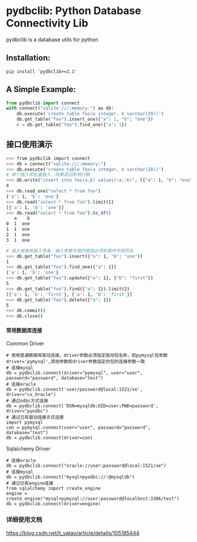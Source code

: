 # pydbclib: Python Database Connectivity Lib

pydbclib is a database utils for python

## Installation:
```shell script
pip install 'pydbclib>=2.1'
```

## A Simple Example:

```python
from pydbclib import connect
with connect("sqlite:///:memory:") as db:
    db.execute('create table foo(a integer, b varchar(20))')
    db.get_table("foo").insert_one({"a": 1, "b": "one"})
    r = db.get_table("foo").find_one({"a": 1})
```

## 接口使用演示

```bash
>>> from pydbclib import connect
>>> db = connect("sqlite:///:memory:")
>>> db.execute('create table foo(a integer, b varchar(20))')
# 单个插入和批量插入，结果返回影响行数
>>> db.write("insert into foo(a,b) values(:a,:b)", [{"a": 1, "b": "one"}]*4)
4
>>> db.read_one("select * from foo")
{'a': 1, 'b': 'one'}
>>> db.read("select * from foo").limit(1)
[{'a': 1, 'b': 'one'}]
>>> db.read("select * from foo").to_df()
   a    b
0  1  one
1  1  one
2  1  one
3  1  one

# 插入单条和插入多条，输入参数字典的键值必须和表中字段同名
>>> db.get_table("foo").insert({"a": 1, "b": "one"})
1
>>> db.get_table("foo").find_one({"a": 1})
{'a': 1, 'b': 'one'}
>>> db.get_table("foo").update({"a": 1}, {"b": "first"})
5
>>> db.get_table("foo").find({"a": 1}).limit(2)
[{'a': 1, 'b': 'first'}, {'a': 1, 'b': 'first'}]
>>> db.get_table("foo").delete({"a": 1})
5
>>> db.commit()
>>> db.close()
```

#### 常用数据库连接  
Common Driver  

    # 使用普通数据库驱动连接，driver参数必须指定驱动包名称，如pymysql包参数driver='pymysql',其他参数和driver参数指定的包的连接参数一致
    # 连接mysql
    db = pydbclib.connect(driver="pymysql", user="user", password="password", database="test")
    # 连接oracle
    db = pydbclib.connect('user/password@local:1521/xe', driver="cx_Oracle")
    # 通过odbc方式连接
    db = pydbclib.connect('DSN=mysqldb;UID=user;PWD=password', driver="pyodbc")  
    # 通过已有驱动连接方式连接
    import pymysql
    con = pymysql.connect(user="user", password="password", database="test")
    db = pydbclib.connect(driver=con)

Sqlalchemy Driver

    # 连接oracle
    db = pydbclib.connect("oracle://user:password@local:1521/xe")
    # 连接mysql
    db = pydbclib.connect("mysql+pyodbc://:@mysqldb")
    # 通过已有engine连接
    from sqlalchemy import create_engine
    engine = create_engine("mysql+pymysql://user:password@localhost:3306/test")
    db = pydbclib.connect(driver=engine)



### 详细使用文档 

https://blog.csdn.net/li_yatao/article/details/105185444
